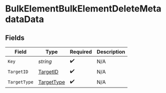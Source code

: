 # BulkElementBulkElementDeleteMetadataData


## Fields

| Field                                           | Type                                            | Required                                        | Description                                     |
| ----------------------------------------------- | ----------------------------------------------- | ----------------------------------------------- | ----------------------------------------------- |
| `Key`                                           | *string*                                        | :heavy_check_mark:                              | N/A                                             |
| `TargetID`                                      | [TargetID](../../models/shared/targetid.md)     | :heavy_check_mark:                              | N/A                                             |
| `TargetType`                                    | [TargetType](../../models/shared/targettype.md) | :heavy_check_mark:                              | N/A                                             |